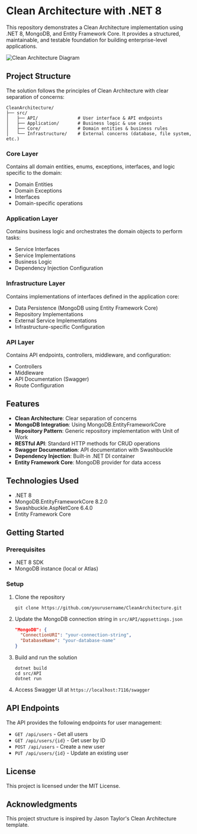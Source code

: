 # Clean Architecture with .NET 8

This repository demonstrates a Clean Architecture implementation using .NET 8, MongoDB, and Entity Framework Core. It provides a structured, maintainable, and testable foundation for building enterprise-level applications.

![Clean Architecture Diagram](https://raw.githubusercontent.com/jasontaylordev/CleanArchitecture/main/.github/clean-architecture.png)

## Project Structure

The solution follows the principles of Clean Architecture with clear separation of concerns:

```
CleanArchitecture/
├── src/
│   ├── API/               # User interface & API endpoints
│   ├── Application/       # Business logic & use cases
│   ├── Core/              # Domain entities & business rules
│   └── Infrastructure/    # External concerns (database, file system, etc.)
```

### Core Layer

Contains all domain entities, enums, exceptions, interfaces, and logic specific to the domain:

- Domain Entities
- Domain Exceptions
- Interfaces
- Domain-specific operations

### Application Layer

Contains business logic and orchestrates the domain objects to perform tasks:

- Service Interfaces
- Service Implementations
- Business Logic
- Dependency Injection Configuration

### Infrastructure Layer

Contains implementations of interfaces defined in the application core:

- Data Persistence (MongoDB using Entity Framework Core)
- Repository Implementations
- External Service Implementations
- Infrastructure-specific Configuration

### API Layer

Contains API endpoints, controllers, middleware, and configuration:

- Controllers
- Middleware
- API Documentation (Swagger)
- Route Configuration

## Features

- **Clean Architecture**: Clear separation of concerns
- **MongoDB Integration**: Using MongoDB.EntityFrameworkCore
- **Repository Pattern**: Generic repository implementation with Unit of Work
- **RESTful API**: Standard HTTP methods for CRUD operations
- **Swagger Documentation**: API documentation with Swashbuckle
- **Dependency Injection**: Built-in .NET DI container
- **Entity Framework Core**: MongoDB provider for data access

## Technologies Used

- .NET 8
- MongoDB.EntityFrameworkCore 8.2.0
- Swashbuckle.AspNetCore 6.4.0
- Entity Framework Core

## Getting Started

### Prerequisites

- .NET 8 SDK
- MongoDB instance (local or Atlas)

### Setup

1. Clone the repository
   ```
   git clone https://github.com/yourusername/CleanArchitecture.git
   ```

2. Update the MongoDB connection string in `src/API/appsettings.json`
   ```json
   "MongoDB": {
     "ConnectionURI": "your-connection-string",
     "DatabaseName": "your-database-name"
   }
   ```

3. Build and run the solution
   ```
   dotnet build
   cd src/API
   dotnet run
   ```

4. Access Swagger UI at `https://localhost:7116/swagger`

## API Endpoints

The API provides the following endpoints for user management:

- `GET /api/users` - Get all users
- `GET /api/users/{id}` - Get user by ID
- `POST /api/users` - Create a new user
- `PUT /api/users/{id}` - Update an existing user

## License

This project is licensed under the MIT License.

## Acknowledgments

This project structure is inspired by Jason Taylor's Clean Architecture template.
